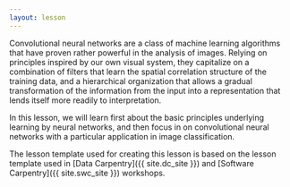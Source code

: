 ```yaml
---
layout: lesson
---
```


Convolutional neural networks are a class of machine learning algorithms
that have proven rather powerful in the analysis of images. Relying on
principles inspired by our own visual system, they capitalize on a
combination of filters that learn the spatial correlation structure of
the training data, and a hierarchical organization that allows a gradual
transformation of the information from the input into a representation that
lends itself more readily to interpretation.

In this lesson, we will learn first about the basic principles underlying
learning by neural networks, and then focus in on convolutional neural
networks with a particular application in image classification.

The lesson template used for creating this lesson is based on the lesson
template used in [Data Carpentry]({{ site.dc_site }}) and [Software
Carpentry]({{ site.swc_site }}) workshops.
